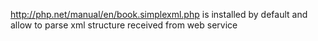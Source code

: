 http://php.net/manual/en/book.simplexml.php 
is installed by default and allow to parse xml structure received from web service